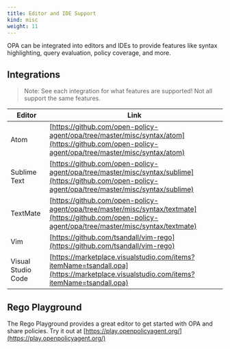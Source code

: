 ```yaml
---
title: Editor and IDE Support
kind: misc
weight: 11
---
```


OPA can be integrated into editors and IDEs to provide features like syntax highlighting, query
evaluation, policy coverage, and more.

## Integrations

> Note: See each integration for what features are supported! Not all support the same features.

| Editor | Link |
| --- | --- |
| Atom | [https://github.com/open-policy-agent/opa/tree/master/misc/syntax/atom](https://github.com/open-policy-agent/opa/tree/master/misc/syntax/atom) |
| Sublime Text | [https://github.com/open-policy-agent/opa/tree/master/misc/syntax/sublime](https://github.com/open-policy-agent/opa/tree/master/misc/syntax/sublime) |
| TextMate | [https://github.com/open-policy-agent/opa/tree/master/misc/syntax/textmate](https://github.com/open-policy-agent/opa/tree/master/misc/syntax/textmate) |
| Vim | [https://github.com/tsandall/vim-rego](https://github.com/tsandall/vim-rego) |
| Visual Studio Code | [https://marketplace.visualstudio.com/items?itemName=tsandall.opa](https://marketplace.visualstudio.com/items?itemName=tsandall.opa) |

## Rego Playground

The Rego Playground provides a great editor to get started with OPA and share policies. Try it out at [https://play.openpolicyagent.org/](https://play.openpolicyagent.org/)
